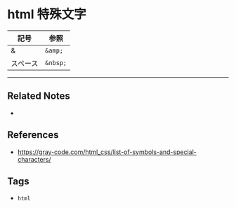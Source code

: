 # html 特殊文字
|記号|参照|
|-|-|
|&|`&amp;`|
|スペース|`&nbsp;`|


---
## Related Notes
- 

## References
- https://gray-code.com/html_css/list-of-symbols-and-special-characters/

## Tags
- `html` 